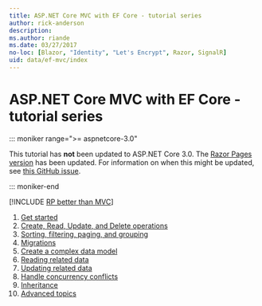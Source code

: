 ```yaml
---
title: ASP.NET Core MVC with EF Core - tutorial series
author: rick-anderson
description: 
ms.author: riande
ms.date: 03/27/2017
no-loc: [Blazor, "Identity", "Let's Encrypt", Razor, SignalR]
uid: data/ef-mvc/index
---
```

# ASP.NET Core MVC with EF Core - tutorial series

::: moniker range=">= aspnetcore-3.0"

This tutorial has **not** been updated to ASP.NET Core 3.0. The [Razor Pages version](xref:data/ef-rp/intro) has been updated. For information on when this might be updated, see [this GitHub issue](https://github.com/dotnet/AspNetCore.Docs/issues/13920).

::: moniker-end

[!INCLUDE [RP better than MVC](../../includes/RP-EF/rp-over-mvc.md)]

1. [Get started](xref:data/ef-mvc/intro)
1. [Create, Read, Update, and Delete operations](xref:data/ef-mvc/crud)
1. [Sorting, filtering, paging, and grouping](xref:data/ef-mvc/sort-filter-page)
1. [Migrations](xref:data/ef-mvc/migrations)
1. [Create a complex data model](xref:data/ef-mvc/complex-data-model)
1. [Reading related data](xref:data/ef-mvc/read-related-data)
1. [Updating related data](xref:data/ef-mvc/update-related-data)
1. [Handle concurrency conflicts](xref:data/ef-mvc/concurrency)
1. [Inheritance](xref:data/ef-mvc/inheritance)
1. [Advanced topics](xref:data/ef-mvc/advanced)
